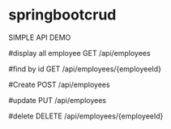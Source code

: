 # springbootcrud
SIMPLE API DEMO

#display all employee
GET /api/employees

#find by id
GET /api/employees/{employeeId}

#Create
POST /api/employees

#update
PUT /api/employees

#delete
DELETE /api/employees/{employeeId}

